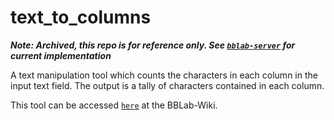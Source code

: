 # text_to_columns

*__Note: Archived, this repo is for reference only. See [`bblab-server`](https://github.com/cfe-lab/bblab-server) for current implementation__*

A text manipulation tool which counts the characters in each column in the input text field.
The output is a tally of characters contained in each column.

This tool can be accessed [`here`] at the BBLab-Wiki.

[`here`]: https://bblab-hivresearchtools.ca/django/tools/text_to_columns/
